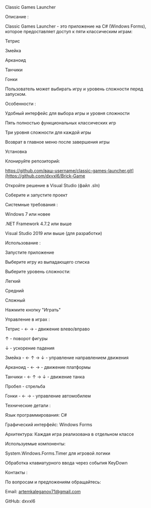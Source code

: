 Classic Games Launcher

Описание :

Classic Games Launcher - это приложение на C# (Windows Forms), которое предоставляет доступ к пяти классическим играм:

Тетрис

Змейка

Арканоид

Танчики

Гонки

Пользователь может выбирать игру и уровень сложности перед запуском.

Особенности :

Удобный интерфейс для выбора игры и уровня сложности

Пять полностью функциональных классических игр

Три уровня сложности для каждой игры

Возврат в главное меню после завершения игры

Установка

Клонируйте репозиторий:

https://github.com/ваш-username/classic-games-launcher.git](https://github.com/dxvxl6/Brick-Game

Откройте решение в Visual Studio (файл .sln)

Соберите и запустите проект

Системные требования :

Windows 7 или новее

.NET Framework 4.7.2 или выше

Visual Studio 2019 или выше (для разработки)

Использование :

Запустите приложение

Выберите игру из выпадающего списка

Выберите уровень сложности:

Легкий

Средний

Сложный

Нажмите кнопку "Играть"

Управление в играх :

Тетрис -
← → - движение влево/вправо

↑ - поворот фигуры

↓ - ускорение падения

Змейка -
← ↑ → ↓ - управление направлением движения

Арканоид -
← → - движение платформы

Танчики -
← ↑ → ↓ - движение танка

Пробел - стрельба

Гонки -
← → - управление автомобилем

Технические детали :

Язык программирования: C#

Графический интерфейс: Windows Forms

Архитектура: Каждая игра реализована в отдельном классе

Используемые компоненты:

System.Windows.Forms.Timer для игровой логики

Обработка клавиатурного ввода через события KeyDown

Контакты :

По вопросам и предложениям обращайтесь:

Email: artemkaleganov71@gmail.com

GitHub: dxvxl6
